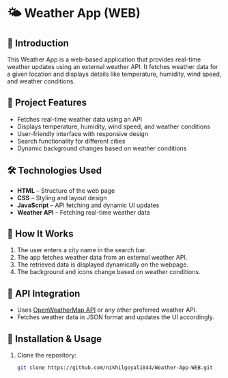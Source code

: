 # 🌤 Weather App (WEB)

## 📌 Introduction  
This Weather App is a web-based application that provides real-time weather updates using an external weather API. It fetches weather data for a given location and displays details like temperature, humidity, wind speed, and weather conditions.

## 🎯 Project Features  
- Fetches real-time weather data using an API  
- Displays temperature, humidity, wind speed, and weather conditions  
- User-friendly interface with responsive design  
- Search functionality for different cities  
- Dynamic background changes based on weather conditions  

## 🛠️ Technologies Used  
- **HTML** – Structure of the web page  
- **CSS** – Styling and layout design  
- **JavaScript** – API fetching and dynamic UI updates  
- **Weather API** – Fetching real-time weather data  

## 🚀 How It Works  
1. The user enters a city name in the search bar.  
2. The app fetches weather data from an external weather API.  
3. The retrieved data is displayed dynamically on the webpage.  
4. The background and icons change based on weather conditions.  

## 🔌 API Integration  
- Uses [OpenWeatherMap API](https://openweathermap.org/api) or any other preferred weather API.  
- Fetches weather data in JSON format and updates the UI accordingly.  

## 📜 Installation & Usage  
1. Clone the repository:  
   ```bash
   git clone https://github.com/nikhilgoyal1044/Weather-App-WEB.git
